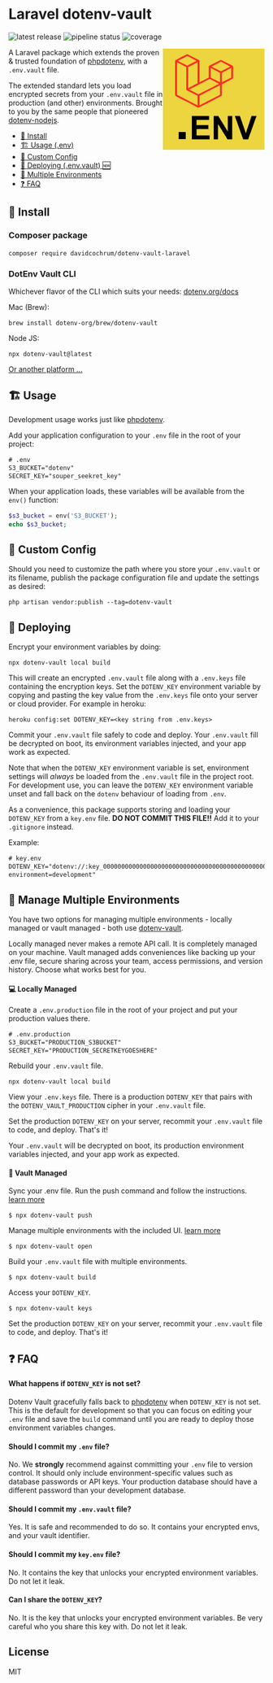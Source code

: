 # Laravel dotenv-vault

![latest release](https://gitlab.com/davidcochrum/dotenv-vault-laravel/-/badges/release.svg)
![pipeline status](https://gitlab.com/davidcochrum/dotenv-vault-laravel/badges/main/pipeline.svg)
![coverage](https://gitlab.com/davidcochrum/dotenv-vault-laravel/badges/main/coverage.svg)

<img src="/dotenv-laravel.png" alt="dotenv-vault-laravel" style="display:block; float: right;" width="200" />

A Laravel package which extends the proven & trusted foundation of [phpdotenv](https://github.com/vlucas/phpdotenv), with a `.env.vault` file.

The extended standard lets you load encrypted secrets from your `.env.vault` file in production (and other) environments.
Brought to you by the same people that pioneered [dotenv-nodejs](https://github.com/motdotla/dotenv).

* [🌱 Install](#-install)
* [🏗️ Usage (.env)](#-usage)
* [🔧 Custom Config](#-custom-config)
* [🚀 Deploying (.env.vault) 🆕](#-deploying)
* [🌴 Multiple Environments](#-manage-multiple-environments)
* [❓ FAQ](#-faq)

## 🌱 Install

### Composer package
```shell
composer require davidcochrum/dotenv-vault-laravel
```

### DotEnv Vault CLI
Whichever flavor of the CLI which suits your needs: [dotenv.org/docs](https://www.dotenv.org/docs)

Mac (Brew):
```shell
brew install dotenv-org/brew/dotenv-vault
```

Node JS:
```shell
npx dotenv-vault@latest
```

[Or another platform ...](https://www.dotenv.org/docs)

## 🏗️ Usage

Development usage works just like [phpdotenv](https://github.com/vlucas/phpdotenv).

Add your application configuration to your `.env` file in the root of your project:

```shell
# .env
S3_BUCKET="dotenv"
SECRET_KEY="souper_seekret_key"
```

When your application loads, these variables will be available from the `env()` function:

```php
$s3_bucket = env('S3_BUCKET');
echo $s3_bucket;
```

## 🔧 Custom Config

Should you need to customize the path where you store your `.env.vault` or its filename, publish the package
configuration file and update the settings as desired:

```shell
php artisan vendor:publish --tag=dotenv-vault
```

## 🚀 Deploying

Encrypt your environment variables by doing:

```shell
npx dotenv-vault local build
```

This will create an encrypted `.env.vault` file along with a `.env.keys` file containing the encryption keys. Set the `DOTENV_KEY` environment variable by copying and pasting the key value from the `.env.keys` file onto your server or cloud provider. For example in heroku:

```shell
heroku config:set DOTENV_KEY=<key string from .env.keys>
```

Commit your `.env.vault` file safely to code and deploy. Your `.env.vault` fill be decrypted on boot, its environment variables injected, and your app work as expected.

Note that when the `DOTENV_KEY` environment variable is set, environment settings will *always* be loaded from the `.env.vault` file in the project root. For development use, you can leave the `DOTENV_KEY` environment variable unset and fall back on the `dotenv` behaviour of loading from `.env`.

As a convenience, this package supports storing and loading your `DOTENV_KEY` from a `key.env` file.
**DO NOT COMMIT THIS FILE!!** Add it to your `.gitignore` instead.

Example:

```dotenv
# key.env
DOTENV_KEY="dotenv://:key_0000000000000000000000000000000000000000000000000000000000000000@dotenv.local/vault/.env.vault?environment=development"
```

## 🌴 Manage Multiple Environments

You have two options for managing multiple environments - locally managed or vault managed - both use [dotenv-vault](https://github.com/dotenv-org/dotenv-vault).

Locally managed never makes a remote API call. It is completely managed on your machine. Vault managed adds conveniences like backing up your .env file, secure sharing across your team, access permissions, and version history. Choose what works best for you.

#### 💻 Locally Managed

Create a `.env.production` file in the root of your project and put your production values there.

```shell
# .env.production
S3_BUCKET="PRODUCTION_S3BUCKET"
SECRET_KEY="PRODUCTION_SECRETKEYGOESHERE"
```

Rebuild your `.env.vault` file.

```shell
npx dotenv-vault local build
```

View your `.env.keys` file. There is a production `DOTENV_KEY` that pairs with the `DOTENV_VAULT_PRODUCTION` cipher in your `.env.vault` file.

Set the production `DOTENV_KEY` on your server, recommit your `.env.vault` file to code, and deploy. That's it!

Your `.env.vault` will be decrypted on boot, its production environment variables injected, and your app work as expected.

#### 🔐 Vault Managed

Sync your .env file. Run the push command and follow the instructions. [learn more](https://dotenv.org/docs/sync/quickstart)

```
$ npx dotenv-vault push
```

Manage multiple environments with the included UI. [learn more](https://dotenv.org/docs/tutorials/environments)

```
$ npx dotenv-vault open
```

Build your `.env.vault` file with multiple environments.

```
$ npx dotenv-vault build
```

Access your `DOTENV_KEY`.

```
$ npx dotenv-vault keys
```

Set the production `DOTENV_KEY` on your server, recommit your `.env.vault` file to code, and deploy. That's it!

## ❓ FAQ

#### What happens if `DOTENV_KEY` is not set?

Dotenv Vault gracefully falls back to [phpdotenv](https://github.com/vlucas/phpdotenv) when `DOTENV_KEY` is not set. This is the default for development so that you can focus on editing your `.env` file and save the `build` command until you are ready to deploy those environment variables changes.

#### Should I commit my `.env` file?

No. We **strongly** recommend against committing your `.env` file to version control. It should only include environment-specific values such as database passwords or API keys. Your production database should have a different password than your development database.

#### Should I commit my `.env.vault` file?

Yes. It is safe and recommended to do so. It contains your encrypted envs, and your vault identifier.

#### Should I commit my `key.env` file?

No. It contains the key that unlocks your encrypted environment variables. Do not let it leak.

#### Can I share the `DOTENV_KEY`?

No. It is the key that unlocks your encrypted environment variables. Be very careful who you share this key with. Do not let it leak.

## License

MIT
